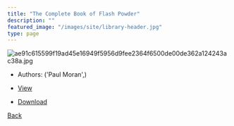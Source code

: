 ```yaml
---
title: "The Complete Book of Flash Powder"
description: ""
featured_image: "/images/site/library-header.jpg"
type: page
---
```


![ae91c615599f19ad45e16949f5956d9fee2364f6500de00de362a124243ac38a.jpg](https://drive.google.com/uc?export=view&id=1fNaC-jEH4jf34LTDv8ost9XBA2OrL_WB)
* Authors: ('Paul Moran',)
* <a href="https://drive.google.com/uc?export=view&id=1V-u_xJpztiiFt2LxcK54xQGCDziOtu5t" target="_blank">View</a>

* [Download](https://drive.google.com/uc?export=download&id=1V-u_xJpztiiFt2LxcK54xQGCDziOtu5t)

[Back](/library/)
